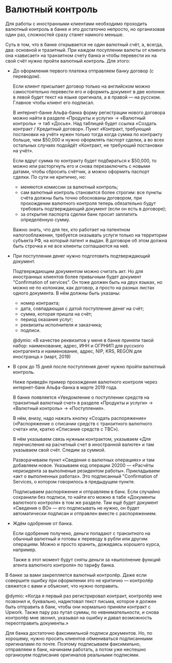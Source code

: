 Валютный контроль
=================

Для работы с иностранными клиентами необходимо проходить валютный контроль
в банке и это достаточно непросто, но организовав один раз, сложностей сразу
станет намного меньше.

Суть в том, что в банке открывается не один валютный счёт, а, всегда, два:
основной и тразитный. При каждом посуплении валюты от клиента она «зависает»
на транзитном счету банка и чтобы перевести их на свой счёт нужно пройти
валютный контроль. Для этого:

* До оформления первого платежа отправляем банку договор (с переводом).

    Если клиент присылает договор только на английском можно самостоятельно
    перевести его и оформить документ в две колонки: в левой будет текст
    на языке оригинала, а в правой — на русском. Главное чтобы клиент его
    подписал.

    В интернет-банке Альфа-банка форму регистрации нового договора можно найти
    в разделе «Продукты и услуги» -> «Валютный контроль» -> таб «Досье».
    Над таблицей будет ссылка «Создать контракт / Кредитный договор».
    Пункт «Контракт, требующий постановки на учёт» нужен только тогда когда
    сумма по контракту больше, чем $50,000 и нужно оформлять паспорт сделки,
    а во всех остальных случаях подойдёт «Контракт, не требующий постановки
    на учёт».

    Если вдруг сумма по контракту будет подбираться к $50,000, то можно
    или расторгнуть его и снова перезаключить с новыми датами, чтобы сбросить
    счётчик, а можно оформить паспорт сделки. По сути не критично, но:

    - меняются комиссии за валютный контроль;
    - сам валютный контроль становится более строгим: все пункты счёта должны
      быть точно обоснованы договором, при прохождении валютного контроля теперь
      обязательно будут требовать подтверждающий документ (если он есть
      в договоре);
    - за открытие паспорта сделки банк просит заплатить определённую сумму.

    Важно знать, что для тех, кто работает на патентном налогооблажении,
    требуется оказывать услуги только на территории субъекта РФ, на который
    патент и выдан. В договоре об этом должна быть строчка и не все клиенты
    соглашаются на неё.

* При поступлении денег нужно подготовить подтверждающий документ.

    Подтверждающим документом можно считать акт. Но для иностранных клиентов
    более привычным будет документ "Confirmation of services". Он тоже должен
    быть на двух языках, но можно не по колонкам, как договор, а просто
    на разных листах одного документа. В нём должны быть указаны:

    - номер контракта;
    - дата, совпадающая с датой поступление денег на счёт;
    - сумма, которая пришла на счёт;
    - период оказания услуг;
    - реквизиты исполнителя и заказчика;
    - подписи.

    @dymio: «В качестве реквизитов у меня в банке приняли такой набор:
    наименование, адрес, ИНН и ОГРНИП для русского контрагента и наименование,
    адрес, NIP, KRS, REGON для иностранца.» (март, 2019)

* В срок до 15 дней после поступления денег нужно пройти валютный контроль.

    Ниже приведён пример прохождения валютного контроля через интернет-банк
    Альфа-банка в марте 2019 года.

    В банке появляется «Уведомление о поступлении средств на транзитный валютный
    счет» в разделе «Продукты и услуги» -> «Валютный контроль» -> «Поступления».

    В нём, внизу, надо нажать кнопку «Создать распоряжение» («Распоряжение
    о списании средств с транзитного валютного счета» или, кратко «Списание
    средств с ТВС»).

    В нём указываем связь нужным контрактом, указываем «Для перечисления
    на расчетный счет в иностранной валюте» и там указываем свой счёт. Следим
    за суммой.

    Разворачиваем пункт «Сведения о валютных операциях» и там добавляем новое.
    Указываем код операции 20200 — «Расчёты неризидента за выполненые резидентом
    работы». Прикладываем «акт о выполненных работах». Это подписанный
    "Confirmation of Services, о котором говорилось в предыдущем пункте.

    Подписываем распоряжение и отправляем в банк. Если случайно сохранили без
    подписи, то найти его можно в табе «Документы валютного контроля» в том же
    разделе. Там ещё будет документ «Сведения о ВО» — его подписывать не нужно,
    он будет автоматически подписан и отправлен вместе с распоряжением.

* Ждём одобрение от банка.

    Если одобрение получено, деньги попадают с транзитного на обычный валютный
    и готовы к переводу в рубли или другим операциям. Можно и просто хранить,
    дожидаясь хорошего курса, например.

    Также в этот момент будут сняты деньги за «выполнение функций агента
    валютного контроля» по тарифу банка.


В банке за вами закрепляется валютный контролёр. Даже если совершите ошибку
при оформлении это не критично — контролёр свяжется с вами и объяснит, что нужно
поправить.

@dymio: «Когда я первый раз регистрировал контракт, контролёр мне позвонил и,
буквально, надиктовал текст письма, которое я должен быть отправить в банк,
чтобы они нормально приняли контракт с Upwork. Также пару раз путал суммы,
по невнимательности, и снова контролёр мне звонил, указывал на ошибку и давал
возможность переотправить документы.»

Для банка достаточно факсимильной подписи документов. Но, по хорошему, нужно
просить клиентов обмениваться подписанными оригиналами по почте. Поэтому
подписываем факсимильно, отправляем в банк, начинаем работать, а потом уже
неспешно организуем подписание оригиналов реальными подписями.
